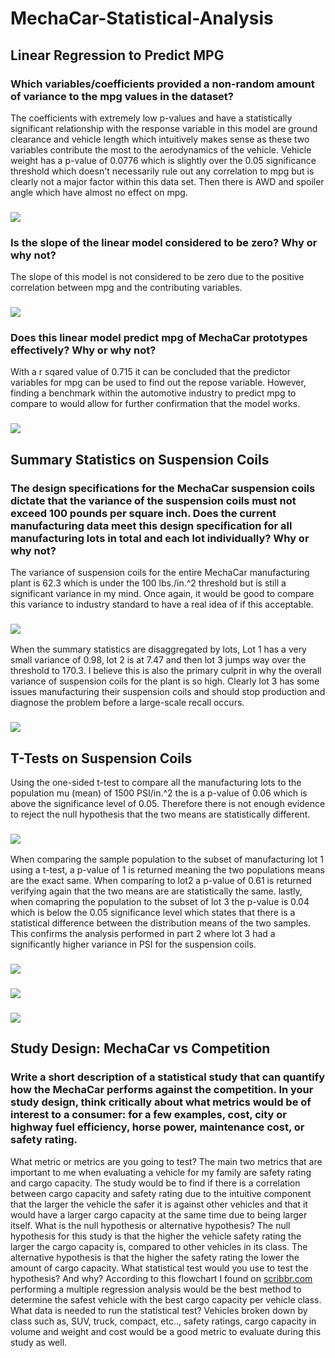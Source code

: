# MechaCar-Statistical-Analysis
## Linear Regression to Predict MPG
### Which variables/coefficients provided a non-random amount of variance to the mpg values in the dataset?
The coefficients with extremely low p-values and have a statistically significant relationship with the response variable in this model are ground clearance and vehicle length which intuitively makes sense as these two variables contribute the most to the aerodynamics of the vehicle. Vehicle weight has a p-value of 0.0776 which is slightly over the 0.05 significance threshold which doesn't necessarily rule out any correlation to mpg but is clearly not a major factor within this data set. Then there is AWD and spoiler angle which have almost no effect on mpg. 
### ![](Images/Rplot.png)
### Is the slope of the linear model considered to be zero? Why or why not?
The slope of this model is not considered to be zero due to the positive correlation between mpg and the contributing variables.
### ![](Images/Normal%20Q-Q%20Plot.png)
### Does this linear model predict mpg of MechaCar prototypes effectively? Why or why not?
With a r sqared value of 0.715 it can be concluded that the predictor variables for mpg can be used to find out the repose variable. However, finding a benchmark within the automotive industry to predict mpg to compare to would allow for further confirmation that the model works.
### ![](Images/Linear%20Regression%20to%20Predict%20MPG%20.PNG)
## Summary Statistics on Suspension Coils
### The design specifications for the MechaCar suspension coils dictate that the variance of the suspension coils must not exceed 100 pounds per square inch. Does the current manufacturing data meet this design specification for all manufacturing lots in total and each lot individually? Why or why not?
The variance of suspension coils for the entire MechaCar manufacturing plant is 62.3 which is under the 100 lbs./in.^2 threshold but is still a significant variance in my mind. Once again, it would be good to compare this variance to industry standard to have a real idea of if this acceptable. 
### ![](Images/Total%20Summary.PNG)
When the summary statistics are disaggregated by lots, Lot 1 has a very small variance of 0.98, lot 2 is at 7.47 and then lot 3 jumps way over the threshold to 170.3. I believe this is also the primary culprit in why the overall variance of suspension coils for the plant is so high. Clearly lot 3 has some issues manufacturing their suspension coils and should stop production and diagnose the problem before a large-scale recall occurs. 
### ![](Images/Lot%20Summary.PNG)
## T-Tests on Suspension Coils
Using the one-sided t-test to compare all the manufacturing lots to the population mu (mean) of 1500 PSI/in.^2 the is a p-value of 0.06 which is above the significance level of 0.05. Therefore there is not enough evidence to reject the null hypothesis that the two means are statistically different. 
### ![](Images/t-test(all).PNG)
When comparing the sample population to the subset of manufacturing lot 1 using a t-test, a p-value of 1 is returned meaning the two populations means are the exact same. When comparing to lot2 a p-value of 0.61 is returned verifying again that the two means are are statistically the same. lastly, when comapring the population to the subset of lot 3 the p-value is 0.04 which is below the 0.05 significance level which states that there is a statistical difference between the distribution means of the two samples. This confirms the analysis performed in part 2 where lot 3 had a significantly higher variance in PSI for the suspension coils. 
### ![](Images/t-test(lot1).PNG)
### ![](Images/t-test(lot2).PNG)
### ![](Images/t-test(lot3).PNG)
## Study Design: MechaCar vs Competition
### Write a short description of a statistical study that can quantify how the MechaCar performs against the competition. In your study design, think critically about what metrics would be of interest to a consumer: for a few examples, cost, city or highway fuel efficiency, horse power, maintenance cost, or safety rating.
What metric or metrics are you going to test?
The main two metrics that are important to me when evaluating a vehicle for my family are safety rating and cargo capacity. The study would be to find if there is a correlation between cargo capacity and safety rating due to the intuitive component that the larger the vehicle the safer it is against other vehicles and that it would have a larger cargo capacity at the same time due to being larger itself. 
What is the null hypothesis or alternative hypothesis?
The null hypothesis for this study is that the higher the vehicle safety rating the larger the cargo capacity is, compared to other vehicles in its class. 
The alternative hypothesis is that the higher the safety rating the lower the amount of cargo capacity. 
What statistical test would you use to test the hypothesis? And why?
According to this flowchart I found on [scribbr.com](https://www.scribbr.com/statistics/statistical-tests/) performing a multiple regression analysis would be the best method to determine the safest vehicle with the best cargo capacity per vehicle class. 
What data is needed to run the statistical test?
Vehicles broken down by class such as, SUV, truck, compact, etc.., safety ratings, cargo capacity in volume and weight and cost would be a good metric to evaluate during this study as well. 


